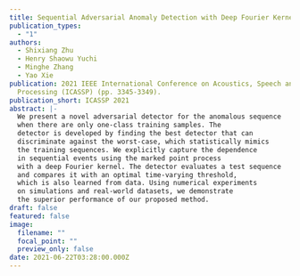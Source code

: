 ```yaml
---
title: Sequential Adversarial Anomaly Detection with Deep Fourier Kernel
publication_types:
  - "1"
authors:
  - Shixiang Zhu
  - Henry Shaowu Yuchi
  - Minghe Zhang
  - Yao Xie
publication: 2021 IEEE International Conference on Acoustics, Speech and Signal
  Processing (ICASSP) (pp. 3345-3349).
publication_short: ICASSP 2021
abstract: |-
  We present a novel adversarial detector for the anomalous sequence
  when there are only one-class training samples. The
  detector is developed by finding the best detector that can
  discriminate against the worst-case, which statistically mimics
  the training sequences. We explicitly capture the dependence
  in sequential events using the marked point process
  with a deep Fourier kernel. The detector evaluates a test sequence
  and compares it with an optimal time-varying threshold,
  which is also learned from data. Using numerical experiments
  on simulations and real-world datasets, we demonstrate
  the superior performance of our proposed method.
draft: false
featured: false
image:
  filename: ""
  focal_point: ""
  preview_only: false
date: 2021-06-22T03:28:00.000Z
---
```

